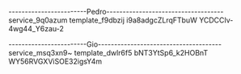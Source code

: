 ------------------------Pedro------------------------------------
service_9q0azum
template_f9dbzij
i9a8adgcZLrqFTbuW
YCDCCIv-4wg44_Y6zau-2

------------------------Gio--------------------------------------
service_msq3xn9~
template_dwlr6f5
bNT3YtSp6_k2HOBnT
WY56RVGXViSOE32igsY4m